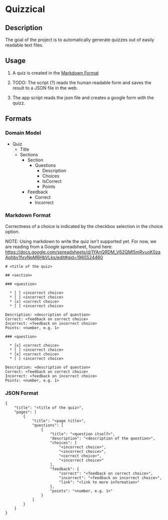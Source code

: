 # Quizzical

## Description

The goal of the project is to automatically generate quizzes out of easily readable text files.

## Usage

1. A quiz is created in the [Markdown Format](###Markdown-Format)

2. TODO: The script (?) reads the human readable form and saves the result to a JSON file in the web.

3. The app script reads the json file and creates a google form with the quizz.

## Formats

### Domain Model

* Quiz
  * Title
  * Sections
    * Section
      * Questions
        * Description
        * Choices
        * IsCorrect
        * Points
	* Feedback
	  * Correct
	  * Incorrect

### Markdown Format

Correctness of a choice is indicated by the checkbox selection in the choice option.

NOTE: Using markdown to write the quiz isn't supported yet. For now, we are reading from a Google spreadsheet, found here: https://docs.google.com/spreadsheets/d/1YAnQRDM_V62QMl5mRvuoK0zaAphbv1fxyNpM6HbVLks/edit#gid=1965524460

```
# <title of the quiz>

## <section>

### <question>

  * [ ] <incorrect choice>
  * [ ] <incorrect choice>
  * [x] <correct choice>
  * [ ] <incorrect choice>

Description: <description of question>
Correct: <feedback on correct choice>
Incorrect: <feedback on incorrect choice>
Points: <number, e.g. 1>

### <question>

  * [x] <correct choice>
  * [ ] <incorrect choice>
  * [x] <correct choice>
  * [ ] <incorrect choice>

Description: <description of question>
Correct: <feedback on correct choice>
Incorrect: <feedback on incorrect choice>
Points: <number, e.g. 1>
```

### JSON Format

```
{
    "title": "<title of the quiz>",
    "pages": [
        {
            "title": "<page title>",
            "questions": [
                {
                    "title": "<question itself>",
                    "description": "<description of the question>",
                    "choices": [
                        "<incorrect choice>",
                        "<incorrect choice>",
                        "<correct choice>",
                        "<incorrect choice>"
                    ],
                    "feedback": {
                        "correct": "<feedback on correct choice>",
                        "incorrect": "<feedback on incorrect choice>",
                        "link": "<link to more information>"
                    },
                    "points": "<number, e.g. 1>"
                }
            ]
        }
    ]
}
```

